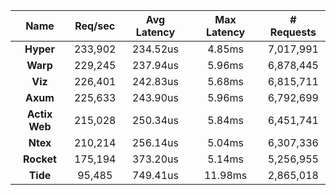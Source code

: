 |   **Name**   |   Req/sec   | Avg Latency | Max Latency |  # Requests |
|:------------:|:-----------:|:-----------:|:-----------:|:-----------:|
|**Hyper**|233,902|234.52us|4.85ms|7,017,991|
|**Warp**|229,245|237.94us|5.96ms|6,878,445|
|**Viz**|226,401|242.83us|5.68ms|6,815,711|
|**Axum**|225,633|243.90us|5.96ms|6,792,699|
|**Actix Web**|215,028|250.34us|5.84ms|6,451,741|
|**Ntex**|210,214|256.14us|5.04ms|6,307,336|
|**Rocket**|175,194|373.20us|5.14ms|5,256,955|
|**Tide**|95,485|749.41us|11.98ms|2,865,018|
